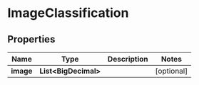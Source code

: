 

# ImageClassification


## Properties

| Name | Type | Description | Notes |
|------------ | ------------- | ------------- | -------------|
|**image** | **List&lt;BigDecimal&gt;** |  |  [optional] |



